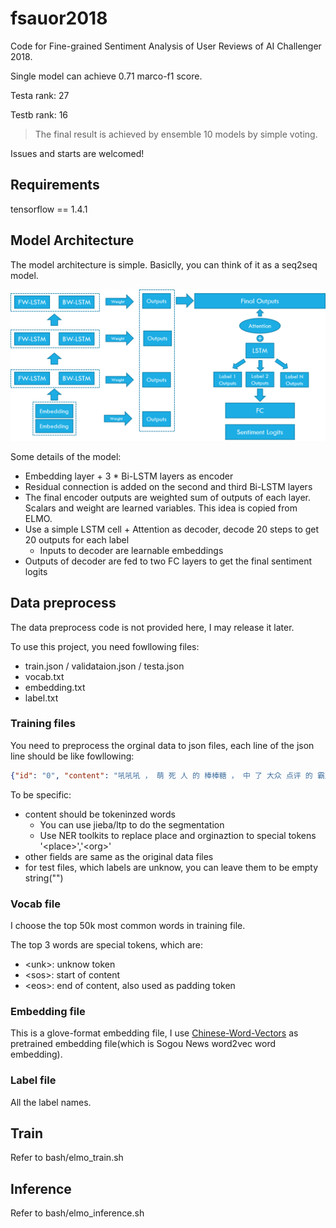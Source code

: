 # fsauor2018

Code for Fine-grained Sentiment Analysis of User Reviews of AI Challenger 2018.

Single model can achieve 0.71 marco-f1 score.

Testa rank: 27

Testb rank: 16

> The final result is achieved by ensemble 10 models by simple voting.

Issues and starts are welcomed!

## Requirements

tensorflow == 1.4.1

## Model Architecture

The model architecture is simple. Basiclly, you can think of it as a seq2seq model.

![模型结构](img/model.png)

Some details of the model:

- Embedding layer + 3 * Bi-LSTM layers as encoder
- Residual connection is added on the second and third Bi-LSTM layers
- The final encoder outputs are weighted sum of outputs of each layer. Scalars and weight are learned variables. This idea is copied from ELMO.
- Use a simple LSTM cell + Attention as decoder, decode 20 steps to get 20 outputs for each label
    - Inputs to decoder are learnable embeddings
- Outputs of decoder are fed to two FC layers to get the final sentiment logits

## Data preprocess

The data preprocess code is not provided here, I may release it later.

To use this project, you need fowllowing files:

- train.json / validataion.json / testa.json
- vocab.txt
- embedding.txt
- label.txt

### Training files

You need to preprocess the orginal data to json files, each line of the json line should be like fowllowing:

```json
{"id": "0", "content": "吼吼吼 ， 萌 死 人 的 棒棒糖 ， 中 了 大众 点评 的 霸王餐 ， 太 可爱 了 。 一直 就 好奇 这个 棒棒 糖 是 怎么 个 东西 ， 大众 点评 给 了 我 这个 土老 冒 一个 见识 的 机会 。 看 介绍 棒棒 糖 是 用 <place> 糖 做 的 ， 不 会 很 甜 ， 中间 的 照片 是 糯米 的 ， 能 食用 ， 真是 太 高端 大气 上档次 了 ， 还 可以 买 蝴蝶 结扎口 ， 送 人 可以 买 礼盒 。 我 是 先 打 的 卖家 电话 ， 加 了 微信 ， 给 卖家传 的 照片 。 等 了 几 天 ， 卖家 就 告诉 我 可以 取 货 了 ， 去 <place> 那 取 的 。 虽然 连 卖家 的 面 都 没 见到 ， 但是 还是 谢谢 卖家 送 我 这么 可爱 的 东西 ， 太 喜欢 了 ， 这 哪 舍得 吃 啊 。", "location_traffic_convenience": "-2", "location_distance_from_business_district": "-2", "location_easy_to_find": "-2", "service_wait_time": "-2", "service_waiters_attitude": "1", "service_parking_convenience": "-2", "service_serving_speed": "-2", "price_level": "-2", "price_cost_effective": "-2", "price_discount": "1", "environment_decoration": "-2", "environment_noise": "-2", "environment_space": "-2", "environment_cleaness": "-2", "dish_portion": "-2", "dish_taste": "-2", "dish_look": "1", "dish_recommendation": "-2", "others_overall_experience": "1", "others_willing_to_consume_again": "-2"}
```

To be specific:
- content should be tokeninzed words
    - You can use jieba/ltp to do the segmentation
    - Use NER toolkits to replace place and orginaztion to special tokens '\<place>','\<org>'
- other fields are same as the original data files
- for test files, which labels are unknow, you can leave them to be empty string("")

### Vocab file

I choose the top 50k most common words in training file.

The top 3 words are special tokens, which are:
- \<unk>: unknow token
- \<sos>: start of content
- \<eos>: end of content, also used as padding token

### Embedding file

This is a glove-format embedding file, I use [Chinese-Word-Vectors](https://github.com/Embedding/Chinese-Word-Vectors) as pretrained embedding file(which is Sogou News word2vec word embedding).

### Label file

All the label names.

## Train

Refer to bash/elmo_train.sh

## Inference

Refer to bash/elmo_inference.sh